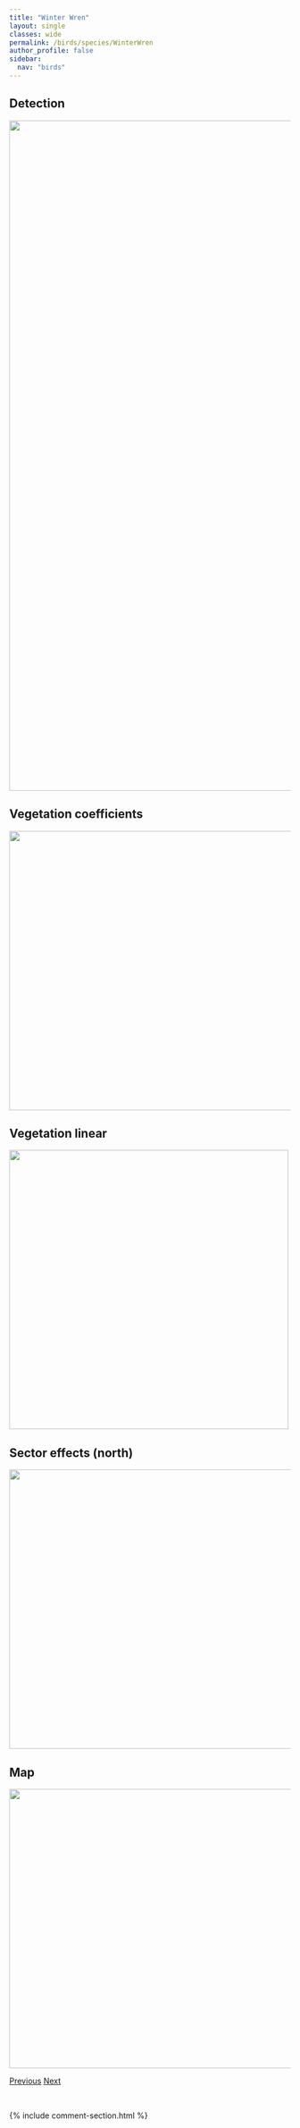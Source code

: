 ```yaml
---
title: "Winter Wren"
layout: single
classes: wide
permalink: /birds/species/WinterWren
author_profile: false
sidebar:
  nav: "birds"
---
```


<h2>Detection</h2>

<a href="https://drive.google.com/uc?export=view&id=1OxwHIaOCFa7mh3a6WslLSU9K1xjTkX61">
<img src="https://drive.google.com/uc?export=view&id=1OxwHIaOCFa7mh3a6WslLSU9K1xjTkX61" height = "1200" width = "800">
</a>

<h2>Vegetation coefficients</h2>

<a href="https://drive.google.com/uc?export=view&id=1xwQi0Pr9yeudLrFalVgBpP8mxS6ZuOjy">
<img src="https://drive.google.com/uc?export=view&id=1xwQi0Pr9yeudLrFalVgBpP8mxS6ZuOjy" height = "500" width = "1000">
</a>

<h2>Vegetation linear</h2>

<a href="https://drive.google.com/uc?export=view&id=1kUlDwcjZ2Uj4SNGCMfDv04dba14VjqJH">
<img src="https://drive.google.com/uc?export=view&id=1kUlDwcjZ2Uj4SNGCMfDv04dba14VjqJH" height = "500" width = "500">
</a>

<h2>Sector effects (north)</h2>

<a href="https://drive.google.com/uc?export=view&id=16kCcxCo3TluSvaMHR4MM5JKKt_esWO_p">
<img src="https://drive.google.com/uc?export=view&id=16kCcxCo3TluSvaMHR4MM5JKKt_esWO_p" height = "500" width = "1000">
</a>

<h2>Map</h2>

<a href="https://drive.google.com/uc?export=view&id=1rKlSbiiMy4JWnMyIJVkZFR11cIRV266T">
<img src="https://drive.google.com/uc?export=view&id=1rKlSbiiMy4JWnMyIJVkZFR11cIRV266T" height = "500" width = "1500">
</a>

<a href="/DevelopmentWebsite/birds/species/WilsonsWarbler" class="pagination--pager" title="Wilson's Warbler">Previous</a> <a href="/DevelopmentWebsite/birds/species/WhitethroatedSparrow" class="pagination--pager" title="White-throated Sparrow">Next</a>

<p>&nbsp;</p>

{% include comment-section.html %}
